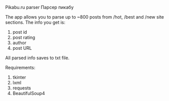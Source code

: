 Pikabu.ru parser
Парсер пикабу

The app allows you to parse up to ~800 posts from /hot, /best and /new site sections.
The info you get is:
  1) post id
  2) post rating
  3) author
  4) post URL
 
All parsed info saves to txt file.
  
 Requirements:
  1) tkinter
  2) lxml
  3) requests
  4) BeautifulSoup4
